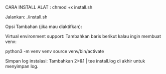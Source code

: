 CARA INSTALL ALAT :
chmod +x install.sh

Jalankan:
./install.sh

Opsi Tambahan (jika mau diaktifkan):

Virtual environment support:
Tambahkan baris berikut kalau ingin membuat venv:

python3 -m venv venv
source venv/bin/activate

Simpan log instalasi:
Tambahkan 2>&1 | tee install.log di akhir untuk menyimpan log.
